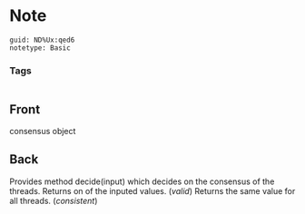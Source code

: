# Note
```
guid: ND%Ux:qed6
notetype: Basic
```

### Tags
```
```

## Front
consensus object

## Back
Provides method decide(input) which decides on the consensus of the threads.
Returns on of the inputed values. (<i>valid</i>)
Returns the same value for all threads. (<i>consistent</i>)
